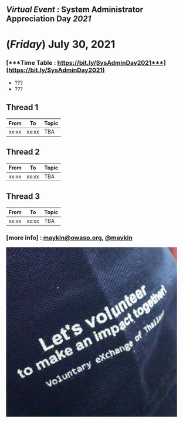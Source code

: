 ## ***Virtual Event*** : System Administrator Appreciation Day ***2021***
# **(*Friday*) July 30, 2021**

### [***Time Table : https://bit.ly/SysAdminDay2021***](https://bit.ly/SysAdminDay2021)
+ ???
+ ???

## Thread 1

| From    |    To    |  Topic                                                   |
|:-------:|:--------:|:---------------------------------------------------------|
| xx:xx   |  xx:xx   | TBA                                                      |

## Thread 2

| From    |    To    |  Topic                                                   |
|:-------:|:--------:|:---------------------------------------------------------|
| xx:xx   |  xx:xx   | TBA                                                      |

## Thread 3

| From    |    To    |  Topic                                                   |
|:-------:|:--------:|:---------------------------------------------------------|
| xx:xx   |  xx:xx   | TBA                                                      |


### [more info] : <maykin@owasp.org>, [@maykin](https://line.me/R/ti/p/%40maykin)

[![](Supporters/VolunteXTH.jpg "Thank you to our supporters")](https://VolunteX.github.io)

